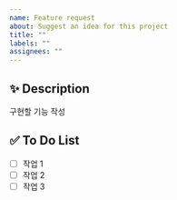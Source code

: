 ```yaml
---
name: Feature request
about: Suggest an idea for this project
title: ""
labels: ""
assignees: ""
---
```


## ✨ Description

구현할 기능 작성

## ✅ To Do List

- [ ] 작업 1
- [ ] 작업 2
- [ ] 작업 3
